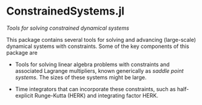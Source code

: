 # ConstrainedSystems.jl
*Tools for solving constrained dynamical systems*

This package contains several tools for solving and advancing (large-scale) dynamical systems with constraints. Some of the key components of this package are

* Tools for solving linear algebra problems with constraints and associated Lagrange multipliers, known generically as *saddle point systems*. The sizes of these systems might be large.

* Time integrators that can incorporate these constraints, such as half-explicit Runge-Kutta (HERK) and integrating factor HERK.


